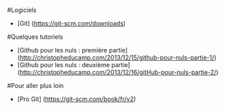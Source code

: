 #Logiciels
- [Git] (https://git-scm.com/downloads)  

#Quelques tutoriels
- [Github pour les nuls : première partie] (http://christopheducamp.com/2013/12/15/github-pour-nuls-partie-1/)  
- [Github pour les nuls : deuxième partie] (http://christopheducamp.com/2013/12/16/gitHub-pour-nuls-partie-2/)  

#Pour aller plus loin
- [Pro Git] (https://git-scm.com/book/fr/v2)  
